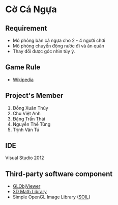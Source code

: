Cờ Cá Ngựa
==========

Requirement
-----------

* Mô phỏng bàn cá ngựa cho 2 - 4 người chơi
* Mô phỏng chuyển động nước đi và ăn quân
* Thay đổi được góc nhìn tùy ý.

Game Rule
---------

* [Wikipedia](http://en.wikipedia.org/wiki/Mensch_%C3%A4rgere_dich_nicht)

Project's Member
--------------
1. Đồng Xuân Thủy
2. Chu Việt Anh
3. Đặng Trần Thái
4. Nguyễn Thế Tùng
5. Trịnh Văn Tú

IDE
---
Visual Studio 2012

Third-party software component
------------------------------

* [GLObjViewer](http://www.dhpoware.com/demos/glObjViewer.html)
* [3D Math Library](http://www.dhpoware.com/source/mathlib.html)
* Simple OpenGL Image Library ([SOIL](http://www.lonesock.net/soil.html))
